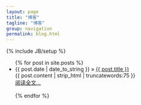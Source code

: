 ```yaml
---
layout: page
title: "博客"
tagline: "博客"
group: navigation
permalink: blog.html
---
```

{% include JB/setup %}

<ul >
  {% for post in site.posts %}
  <li><span>{{ post.date | date_to_string }}</span> &raquo; <a href="{{ BASE_PATH }}{{ post.url }}">{{ post.title }}</a></li>
      {{ post.content | strip_html | truncatewords:75 }}<br>
  <a href="{{ post.url }}">阅读全文...</a>
  <br><br>
  {% endfor %}
</ul>